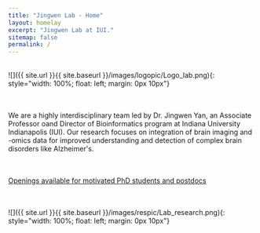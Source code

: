 ```yaml
---
title: "Jingwen Lab - Home"
layout: homelay
excerpt: "Jingwen Lab at IUI."
sitemap: false
permalink: /
---
```



<br/>
![]({{ site.url }}{{ site.baseurl }}/images/logopic/Logo_lab.png){: style="width: 100%; float: left; margin: 0px 10px"} 

<br/><br/>
We are a highly interdisciplinary team led by Dr. Jingwen Yan, an Associate Professor oand Director of Bioinformatics program at Indiana University Indianapolis (IUI). Our research focuses on integration of brain imaging and -omics data for improved understanding and detection of complex brain disorders like Alzheimer's. 

<br/><br/>
<ins> [Openings](vacancies) available for motivated PhD students and postdocs </ins>

<br/><br/>
![]({{ site.url }}{{ site.baseurl }}/images/respic/Lab_research.png){: style="width: 100%; float: left; margin: 0px 10px"} 

